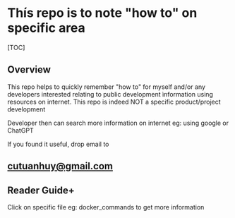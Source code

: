 # Thís repo is to note "how to" on specific area

[TOC]

## Overview

This repo helps to quickly remember "how to" for myself and/or any developers interested relating to public development ìnformation using resources on internet.
This repo is indeed NOT a specific product/project development

Developer then can search more ìnformation on internet eg: using google or ChatGPT

If you found it useful, drop email to 
## cutuanhuy@gmail.com

## Reader Guide+
Click on specific file eg: docker_commands to get more information
